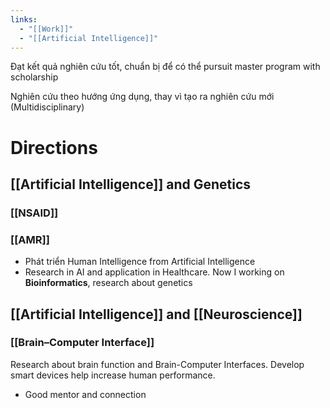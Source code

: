 ```yaml
---
links:
  - "[[Work]]"
  - "[[Artificial Intelligence]]"
---
```

Đạt kết quả nghiên cứu tốt, chuẩn bị để có thể pursuit master program  with scholarship

Nghiên cứu theo hướng ứng dụng, thay vì tạo ra nghiên cứu mới (Multidisciplinary)

# Directions

## [[Artificial Intelligence]] and Genetics

### [[NSAID]]

### [[AMR]]

- Phát triển Human Intelligence from Artificial Intelligence
- Research in AI and application in Healthcare. Now I working on **Bioinformatics**, research about genetics

## [[Artificial Intelligence]] and [[Neuroscience]]

### [[Brain–Computer Interface]]

Research about brain function and Brain-Computer Interfaces. Develop smart devices help increase human performance.

- Good mentor and connection